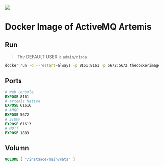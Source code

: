 ![](https://activemq.apache.org/assets/img/activemq_logo_black_small.png) 

# Docker Image of ActiveMQ Artemis

## Run

> The DEFAULT USER is `admin/nimda`

```bash
docker run -d --restart=always -p 8161:8161 -p 5672:5672 thedockerimages/activemq:latest
```


## Ports

```dockerfile
# Web Console
EXPOSE 8161
# artemis Native
EXPOSE 61616
# AMQP
EXPOSE 5672
# STOMP
EXPOSE 61613
# MQTT
EXPOSE 1883
```

## Volumn

```dockerfile
VOLUME [ "/instance/main/data" ]
```